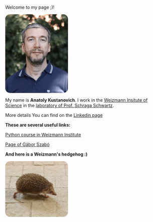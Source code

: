 Welcome to my page ;)!


<img src="my_photo1.jpg" width="200" style="border-radius: 15px;" align="center">


My name is **Anatoly Kustanovich**. 
I work in the [Weizmann Insitute of Science](https://www.weizmann.ac.il/pages/) in the [laboratory of Prof. Schraga Schwartz](https://www.weizmann.ac.il/molgen/schwartz/).

More details You can find on the [Linkedin page](https://www.linkedin.com/in/anatoli-kustanovich/) 


**These are several useful links:**

[Python course in Weizmann Institute](https://github.com/szabgab/wis-python-course-2024-11)

[Page of Gábor Szabó ](https://szabgab.com/)




**And here is a Weizmann's hedgehog :)**

<img src="hedgehog.jpg" width="200" style="border-radius: 15px;" align="left">





